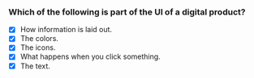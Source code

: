 ### Which of the following is part of the UI of a digital product? ​

- [x] How information is laid out.
- [x] T​he colors.
- [x] T​he icons.
- [x] What happens when you click something.
- [x] T​he text.
